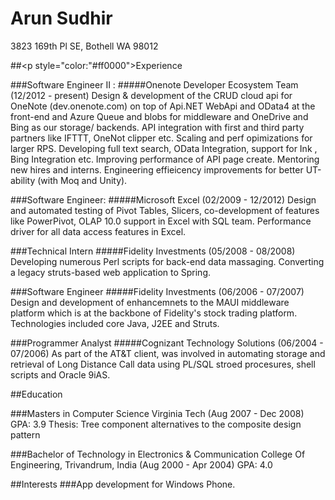 Arun Sudhir
===========
3823 169th Pl SE,
Bothell WA 98012

##<p style="color:"#ff0000">Experience<p>
###Software Engineer II : 
#####Onenote Developer Ecosystem Team (12/2012 - present)
Design & development of the CRUD cloud api for OneNote (dev.onenote.com) on top of Api.NET WebApi and OData4 at 
the front-end and Azure Queue and blobs for middleware and OneDrive and Bing as our storage/ backends.
API integration with first and third party partners like IFTTT, OneNot clipper etc. Scaling and perf opimizations 
for larger RPS. Developing full text search, OData Integration, support for Ink , Bing Integration etc. Improving
performance of API page create. Mentoring new hires and interns. Engineering effieicency improvements for better 
UT-ability (with Moq and Unity).

###Software Engineer: 
#####Microsoft Excel (02/2009 - 12/2012)
Design and automated testing of Pivot Tables, Slicers, co-development of features like PowerPivot, OLAP 10.0 
support in Excel with SQL team. Performance driver for all data access features in Excel.

###Technical Intern
#####Fidelity Investments (05/2008 - 08/2008)
Developing numerous Perl scripts for back-end data massaging. Converting a legacy struts-based web application 
to Spring.

###Software Engineer
#####Fidelity Investments (06/2006 - 07/2007)
Design and development of enhancemnets to the MAUI middleware platform which is at the backbone of Fidelity's stock
trading platform. Technologies included core Java, J2EE and Struts.

###Programmer Analyst
#####Cognizant Technology Solutions (06/2004 - 07/2006)
As part of the AT&T client, was involved in automating storage and retrieval of Long Distance Call data using PL/SQL
stroed procesures, shell scripts and Oracle 9iAS.

##Education

###Masters in Computer Science 
Virginia Tech (Aug 2007 - Dec 2008) GPA: 3.9
Thesis: Tree component alternatives to the composite design pattern

###Bachelor of Technology in Electronics & Communication
College Of Engineering, Trivandrum, India (Aug 2000 - Apr 2004) GPA: 4.0

##Interests
###App development for Windows Phone. 